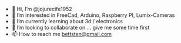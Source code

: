 - 👋 Hi, I’m @jojurecife1952
- 👀 I’m interested in FreeCad, Arduino, Raspberry PI, Lumix-Cameras
- 🌱 I’m currently learning about 3d / electronics
- 💞️ I’m looking to collaborate on ... give me some time first
- 📫 How to reach me bettsten@gmail.com

<!---
jojurecife/jojurecife is a ✨ special ✨ repository because its `README.md` (this file) appears on your GitHub profile.
You can click the Preview link to take a look at your changes.
--->
